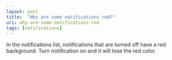 ```yaml
---
layout: post
title:  "Why are some notifications red?"
uri: why-are-some-notifications-red
tags: [notifications]
---
```


In the notifications list, notifications that are turned off have a red background. Turn notification on and it will lose the red color.
